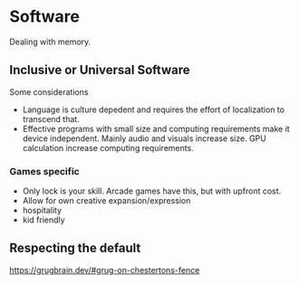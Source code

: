 # Software
Dealing with memory.

## Inclusive or Universal Software
Some considerations
- Language is culture depedent and requires the effort of localization to transcend that.
- Effective programs with small size and computing requirements make it device independent. Mainly audio and visuals increase size. GPU calculation increase computing requirements.

### Games specific
- Only lock is your skill. Arcade games have this, but with upfront cost.
- Allow for own creative expansion/expression
- hospitality 
- kid friendly

## Respecting the default
<https://grugbrain.dev/#grug-on-chestertons-fence>
